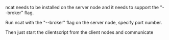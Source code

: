 ncat needs to be installed on the server node and it needs to support the "--broker" flag.

Run ncat with the "--broker" flag on the server node, specify port number. 

Then just start the clientscript from the client nodes and communicate  


